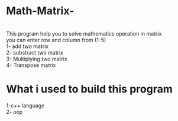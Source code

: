 # Math-Matrix- 
</br>
This program help you to solve mathematics operation in matrix </br>
you can enter row and column from (1-5)</br>
1- add two matrix </br>
2- substract two matrix </br>
3- Multiplying two matrix </br>
4- Transpose matrix </br>

# What i used to build this program </br>
1-c++ language <br>
2- oop 
